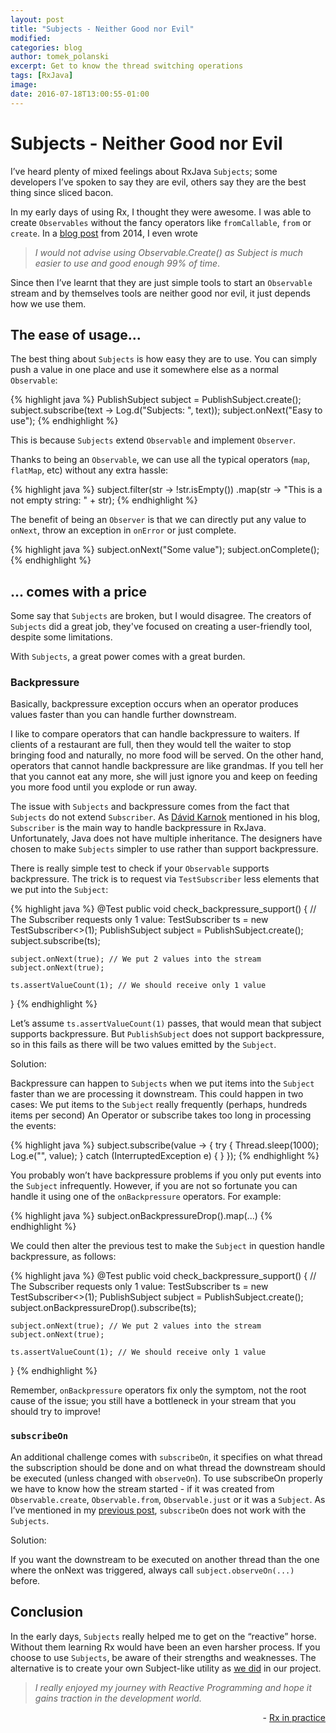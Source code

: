 ```yaml
---
layout: post
title: "Subjects - Neither Good nor Evil"
modified:
categories: blog
author: tomek_polanski
excerpt: Get to know the thread switching operations
tags: [RxJava]
image:
date: 2016-07-18T13:00:55-01:00
---
```



# Subjects - Neither Good nor Evil

I’ve heard plenty of mixed feelings about RxJava ``Subjects``; some developers I’ve spoken to say they are evil, others say they are the best thing since sliced bacon. 

In my early days of using Rx, I thought they were awesome. I was able to create ``Observables`` without the fancy operators like ``fromCallable``, ``from`` or ``create``. In a <a href="http://futurice.com/blog/reactive-c-number-in-practice">blog post</a> from 2014, I even wrote 

>*I would not advise using Observable.Create() as Subject is much easier to use and good enough 99% of time*. 

Since then I’ve learnt that they are just simple tools to start an ``Observable`` stream and by themselves tools are neither good nor evil, it just depends how we use them. 

## The ease of usage...

The best thing about ``Subjects`` is how easy they are to use. You can simply push a value in one place and use it somewhere else as a normal ``Observable``:

{% highlight java %}
PublishSubject<String> subject = PublishSubject.create();
subject.subscribe(text -> Log.d("Subjects: ", text));
subject.onNext("Easy to use");
{% endhighlight %}

This is because ``Subjects`` extend ``Observable`` and implement ``Observer``. 

Thanks to being an ``Observable``, we can use all the typical operators (``map``, ``flatMap``, etc) without any extra hassle:

{% highlight java %}
subject.filter(str -> !str.isEmpty())
.map(str -> "This is a not empty string: " + str);
{% endhighlight %}

The benefit of being an ``Observer`` is that we can directly put any value to ``onNext``, throw an exception in ``onError`` or just complete. 

{% highlight java %}
subject.onNext("Some value");
subject.onComplete();
{% endhighlight %}

## ... comes with a price

Some say that ``Subjects`` are broken, but I would disagree. The creators of ``Subjects`` did a great job, they've focused on creating a user-friendly tool, despite some limitations.

With ``Subjects``, a great power comes with a great burden.

### Backpressure

Basically, backpressure exception occurs when an operator produces values faster than you can handle further downstream. 

I like to compare operators that can handle backpressure to waiters. If clients of a restaurant are full, then they would tell the waiter to stop bringing food and naturally, no more food will be served. On the other hand, operators that cannot handle backpressure are like grandmas. If you tell her that you cannot eat any more, she will just ignore you and keep on feeding you more food until you explode or run away. 


The issue with ``Subjects`` and backpressure comes from the fact that ``Subjects`` do not extend ``Subscriber``. As <a href="https://twitter.com/akarnokd">Dávid Karnok</a> mentioned in his blog, ``Subscriber`` is the main way to handle backpressure in RxJava. Unfortunately, Java does not have multiple inheritance. The designers have chosen to make ``Subjects`` simpler to use rather than support backpressure. 

There is really simple test to check if your ``Observable`` supports backpressure. The trick is to request via ``TestSubscriber`` less elements that we put into the ``Subject``:

{% highlight java %}
@Test
public void check_backpressure_support() {
    // The Subscriber requests only 1 value:
    TestSubscriber<Boolean> ts = new TestSubscriber<>(1); 
    PublishSubject<Boolean> subject = PublishSubject.create();
    subject.subscribe(ts);

    subject.onNext(true); // We put 2 values into the stream
    subject.onNext(true);

    ts.assertValueCount(1); // We should receive only 1 value
}
{% endhighlight %}

Let’s assume ``ts.assertValueCount(1)`` passes, that would mean that subject supports backpressure. But ``PublishSubject`` does not support backpressure, so in this fails as there will be two values emitted by the ``Subject``.

Solution:

Backpressure can happen to ``Subjects`` when we put items into the ``Subject`` faster than we are processing it downstream.
This could happen in two cases:
We put items to the ``Subject`` really frequently (perhaps, hundreds items per second)
An Operator or subscribe takes too long in processing the events:

{% highlight java %}
subject.subscribe(value -> {
    try {
        Thread.sleep(1000);
        Log.e("", value);
    } catch (InterruptedException e) {
    }
});
{% endhighlight %}

You probably won’t have backpressure problems if you only put events into the ``Subject`` infrequently. However, if you are not so fortunate you can handle it using one of the ``onBackpressure`` operators. For example:

{% highlight java %}
subject.onBackpressureDrop().map(...)
{% endhighlight %}

We could then alter the previous test to make the ``Subject`` in question handle backpressure, as follows:

{% highlight java %}
@Test
public void check_backpressure_support() {
    // The Subscriber requests only 1 value:
    TestSubscriber<Boolean> ts = new TestSubscriber<>(1); 
    PublishSubject<Boolean> subject = PublishSubject.create();
    subject.onBackpressureDrop().subscribe(ts);

    subject.onNext(true); // We put 2 values into the stream
    subject.onNext(true);

    ts.assertValueCount(1); // We should receive only 1 value
}
{% endhighlight %}

Remember, ``onBackpressure`` operators fix only the symptom, not the root cause of the issue; you still have a bottleneck in your stream that you should try to improve!

### ``subscribeOn``

An additional challenge comes with ``subscribeOn``, it specifies on what thread the subscription should be done and on what thread the downstream should be executed (unless changed with ``observeOn``). 
To use subscribeOn properly we have to know how the stream started - if it was created from ``Observable.create``, ``Observable.from``, ``Observable.just`` or it was a ``Subject``. 
As I’ve mentioned in my <a href="https://upday.github.io/blog/subscribe_on/">previous post</a>, ``subscribeOn`` does not work with the ``Subjects``. 

Solution:

If you want the downstream to be executed on another thread than the one where the onNext was triggered, always call ``subject.observeOn(...)`` before.

## Conclusion

In the early days, ``Subjects`` really helped me to get on the “reactive” horse.  Without them learning Rx would have been an even harsher process. 
If you choose to use ``Subjects``, be aware of their strengths and weaknesses. 
The alternative is to create your own Subject-like utility as <a href="https://github.com/upday/RxProxy">we did</a> in our project.


>*I really enjoyed my journey with Reactive Programming and hope it gains traction in the development world.*
<p align="right">
-  <a href="http://futurice.com/blog/reactive-c-number-in-practice">Rx in practice</a>
</p>

